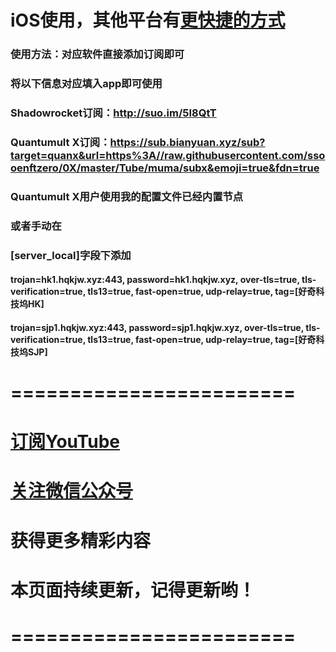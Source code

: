 # iOS使用，其他平台有[更快捷的方式](http://mp.weixin.qq.com/s?__biz=MzI3NjI0OTA0NQ==&mid=100000150&idx=1&sn=c72c4857c4137d9fad3cf3f0dba1f75a&chksm=6b79212c5c0ea83ac7d1db6c4663d9ce5d753ad5dcc390f39d8d28867bf9e00af4ec884a84f6#rd)

### 使用方法：对应软件直接添加订阅即可

### 将以下信息对应填入app即可使用

### Shadowrocket订阅：http://suo.im/5I8QtT

### Quantumult X订阅：https://sub.bianyuan.xyz/sub?target=quanx&url=https%3A//raw.githubusercontent.com/ssooenftzero/0X/master/Tube/muma/subx&emoji=true&fdn=true

### Quantumult X用户使用我的配置文件已经内置节点

### 或者手动在

### [server_local]字段下添加

#### trojan=hk1.hqkjw.xyz:443, password=hk1.hqkjw.xyz, over-tls=true, tls-verification=true, tls13=true, fast-open=true, udp-relay=true, tag=[好奇科技坞HK]

#### trojan=sjp1.hqkjw.xyz:443, password=sjp1.hqkjw.xyz, over-tls=true, tls-verification=true, tls13=true, fast-open=true, udp-relay=true, tag=[好奇科技坞SJP]

# ========================

# [订阅YouTube](https://www.youtube.com/channel/UCS6QM2n96qXmqURNikf3ceA?sub_confirmation=1)

# [关注微信公众号](https://raw.githubusercontent.com/ssooenftzero/0X/master/Tube/icon/wxgzh.png)

# 获得更多精彩内容

# 本页面持续更新，记得更新哟！

# ========================